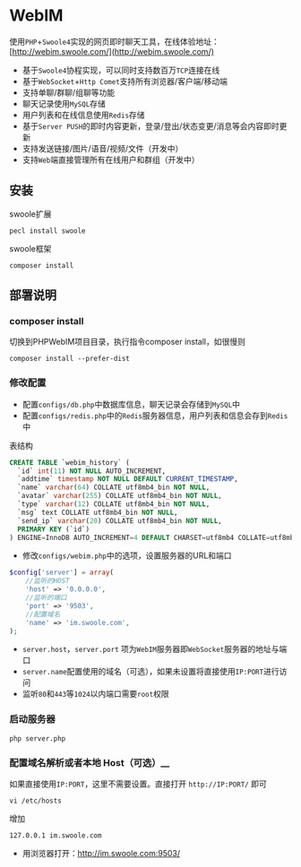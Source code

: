 WebIM
========

使用`PHP`+`Swoole4`实现的网页即时聊天工具，在线体验地址：[http://webim.swoole.com/](http://webim.swoole.com/)

* 基于`Swoole4`协程实现，可以同时支持数百万`TCP`连接在线
* 基于`WebSocket`+`Http Comet`支持所有浏览器/客户端/移动端
* 支持单聊/群聊/组聊等功能
* 聊天记录使用`MySQL`存储
* 用户列表和在线信息使用`Redis`存储
* 基于`Server PUSH`的即时内容更新，登录/登出/状态变更/消息等会内容即时更新
* 支持发送链接/图片/语音/视频/文件（开发中）
* 支持`Web`端直接管理所有在线用户和群组（开发中）

安装
----
swoole扩展
```shell
pecl install swoole
```

swoole框架
```shell
composer install
```

部署说明
----

### composer install

切换到PHPWebIM项目目录，执行指令composer install，如很慢则

```shell
composer install --prefer-dist
```

### 修改配置

* 配置`configs/db.php`中数据库信息，聊天记录会存储到`MySQL`中
* 配置`configs/redis.php`中的`Redis`服务器信息，用户列表和信息会存到`Redis`中

表结构
```sql
CREATE TABLE `webim_history` (
  `id` int(11) NOT NULL AUTO_INCREMENT,
  `addtime` timestamp NOT NULL DEFAULT CURRENT_TIMESTAMP,
  `name` varchar(64) COLLATE utf8mb4_bin NOT NULL,
  `avatar` varchar(255) COLLATE utf8mb4_bin NOT NULL,
  `type` varchar(12) COLLATE utf8mb4_bin NOT NULL,
  `msg` text COLLATE utf8mb4_bin NOT NULL,
  `send_ip` varchar(20) COLLATE utf8mb4_bin NOT NULL,
  PRIMARY KEY (`id`)
) ENGINE=InnoDB AUTO_INCREMENT=4 DEFAULT CHARSET=utf8mb4 COLLATE=utf8mb4_bin
```

* 修改`configs/webim.php`中的选项，设置服务器的URL和端口
```php
$config['server'] = array(
    //监听的HOST
    'host' => '0.0.0.0',
    //监听的端口
    'port' => '9503',
    //配置域名
    'name' => 'im.swoole.com',
);
```

* `server.host`，`server.port` 项为`WebIM`服务器即`WebSocket`服务器的地址与端口
* `server.name`配置使用的域名（可选），如果未设置将直接使用`IP:PORT`进行访问
* 监听`80`和`443`等`1024`以内端口需要`root`权限


### 启动服务器

```shell
php server.php
```


### 配置域名解析或者本地 Host（可选）__

如果直接使用`IP:PORT`，这里不需要设置。直接打开 `http://IP:PORT/` 即可

```shell
vi /etc/hosts
```

增加

```shell
127.0.0.1 im.swoole.com
```

* 用浏览器打开：http://im.swoole.com:9503/



